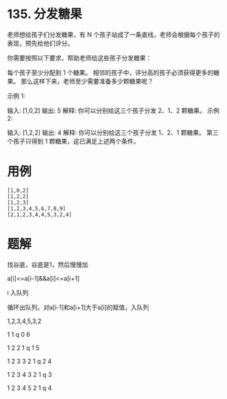 # 135. 分发糖果
老师想给孩子们分发糖果，有 N 个孩子站成了一条直线，老师会根据每个孩子的表现，预先给他们评分。

你需要按照以下要求，帮助老师给这些孩子分发糖果：

每个孩子至少分配到 1 个糖果。
相邻的孩子中，评分高的孩子必须获得更多的糖果。
那么这样下来，老师至少需要准备多少颗糖果呢？

示例 1:

输入: [1,0,2]
输出: 5
解释: 你可以分别给这三个孩子分发 2、1、2 颗糖果。
示例 2:

输入: [1,2,2]
输出: 4
解释: 你可以分别给这三个孩子分发 1、2、1 颗糖果。
     第三个孩子只得到 1 颗糖果，这已满足上述两个条件。

# 用例
```
[1,0,2]
[1,2,2]
[1,2,3]
[1,2,3,4,5,6,7,8,9]
[2,1,2,3,4,4,5,3,2,4]
```

# 题解

找谷底，谷底是1，然后慢慢加

a[i]<=a[i-1]&&a[i]<=a[i+1]

i 入队列

循环出队列，对a[i-1]和a[i+1]大于a[i]的赋值，入队列

1,2,3,4,5,3,2

1           1
q 0 6

1 2       2 1
q 1 5

1 2 3   3 2 1
q 2 4

1 2 3 4 3 2 1
q 3

1 2 3 4 5 2 1
q 4


